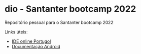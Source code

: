 # dio - Santanter bootcamp 2022
Repositório pessoal para o Santanter bootcamp 2022

Links úteis:
- [IDE online Portugol](https://portugol-webstudio.cubos.io/ide)
- [Documentação Android](https://developer.android.com/docs)

